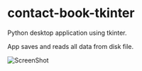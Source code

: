 # contact-book-tkinter

Python desktop application using tkinter.

App saves and reads all data from disk file.

![ScreenShot](https://i.ibb.co/nLprxcp/contact-book.png)

